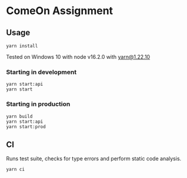 # ComeOn Assignment
## Usage
```
yarn install
```

Tested on Windows 10 with node v16.2.0 with yarn@1.22.10

### Starting in development
```
yarn start:api
yarn start
```

### Starting in production
```
yarn build
yarn start:api
yarn start:prod
```

## CI
Runs test suite, checks for type errors and perform static code analysis.
```
yarn ci
```
